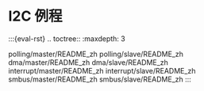 # I2C 例程

:::{eval-rst}
.. toctree::
   :maxdepth: 3

   polling/master/README_zh
   polling/slave/README_zh
   dma/master/README_zh
   dma/slave/README_zh
   interrupt/master/README_zh
   interrupt/slave/README_zh
   smbus/master/README_zh
   smbus/slave/README_zh
:::
